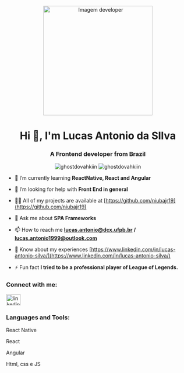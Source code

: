 <p align="center">
   <img width="300px" src="https://github.com/niubajr19/niubajr19/blob/main/giphy.gif" alt="Imagem developer" />
</p>

<h1 align="center">Hi 👋, I'm Lucas Antonio da SIlva</h1>
<h3 align="center">A Frontend developer from Brazil</h3>
<div style="text-align:center;">
   <img src="https://github-readme-stats.vercel.app/api/top-langs/?username=niubajr19&hide=html,css,php&langs_count=5" alt="ghostdovahkiin" />
   <img src="https://github-readme-stats.vercel.app/api?username=niubajr19&show_icons=true" alt="ghostdovahkiin" />
</div>

- 🌱 I’m currently learning **ReactNative, React and Angular**

- 🤝 I’m looking for help with **Front End in general**

- 👨‍💻 All of my projects are available at [https://github.com/niubajr19](https://github.com/niubajr19)

- 💬 Ask me about **SPA Frameworks**

- 📫 How to reach me **lucas.antonio@dcx.ufpb.br / lucas.antonio1999@outlook.com**

- 📄 Know about my experiences [https://www.linkedin.com/in/lucas-antonio-silva/](https://www.linkedin.com/in/lucas-antonio-silva/)

- ⚡ Fun fact **I tried to be a professional player of League of Legends.**

<h3 align="left">Connect with me:</h3>
<p align="left">
<a href="https://www.linkedin.com/in/lucas-antonio-silva/" target="blank"><img align="center" src="https://cdn.jsdelivr.net/npm/simple-icons@3.0.1/icons/linkedin.svg" alt="linkedin.com/in/lucas-antonio-silva/" height="30" width="40" /></a>
</p>

<h3 align="left">Languages and Tools:</h3>
<p align="left">
   React Native 
</p>
<p align="left">
   React
</p>
<p align="left">
   Angular
</p>
<p align="left">
   Html, css e JS
</p>

